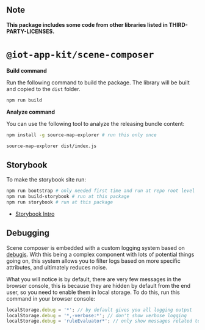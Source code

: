 ## Note

**This package includes some code from other libraries listed in THIRD-PARTY-LICENSES.**

# `@iot-app-kit/scene-composer`

**Build command**

Run the following command to build the package.
The library will be built and copied to the `dist` folder.

```bash
npm run build
```

**Analyze command**

You can use the following tool to analyze the releasing bundle content:

```bash
npm install -g source-map-explorer # run this only once

source-map-explorer dist/index.js
```

## Storybook

To make the storybook site run:

```bash
npm run bootstrap # only needed first time and run at repo root level
npm run build-storybook # run at this package
npm run storybook # run at this package
```

- [Storybook Intro](https://storybook.js.org/docs/react/get-started/introduction)

## Debugging
Scene composer is embedded with a custom logging system based on [debugjs](https://www.npmjs.com/package/debug). With this being a complex component with lots of potential things going on, this system allows you to filter logs based on more specific attributes, and ultimately reduces noise.

What you will notice is by default, there are very few messages in the browser console, this is because they are hidden by default from the end user, so you need to enable them in local storage. To do this, run this command in your browser console:

```javascript
localStorage.debug = '*'; // by default gives you all logging output
localStorage.debug = '*,-verbose:*'; // don't show verbose logging
localStorage.debug = 'ruleEvaluator*'; // only show messages related to the ruleEvaluator component
```

